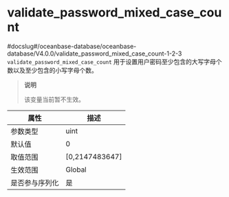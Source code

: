 validate_password_mixed_case_count 
=======================================================
#docslug#/oceanbase-database/oceanbase-database/V4.0.0/validate_password_mixed_case_count-1-2-3
`validate_password_mixed_case_count` 用于设置用户密码至少包含的大写字母个数以及至少包含的小写字母个数。

> **说明**
> 
> 该变量当前暂不生效。

| **属性**  |      **描述**      |
|---------|------------------|
| 参数类型    | uint             |
| 默认值     | 0                |
| 取值范围    | \[0,2147483647\] |
| 生效范围    | Global           |
| 是否参与序列化 | 是                |

